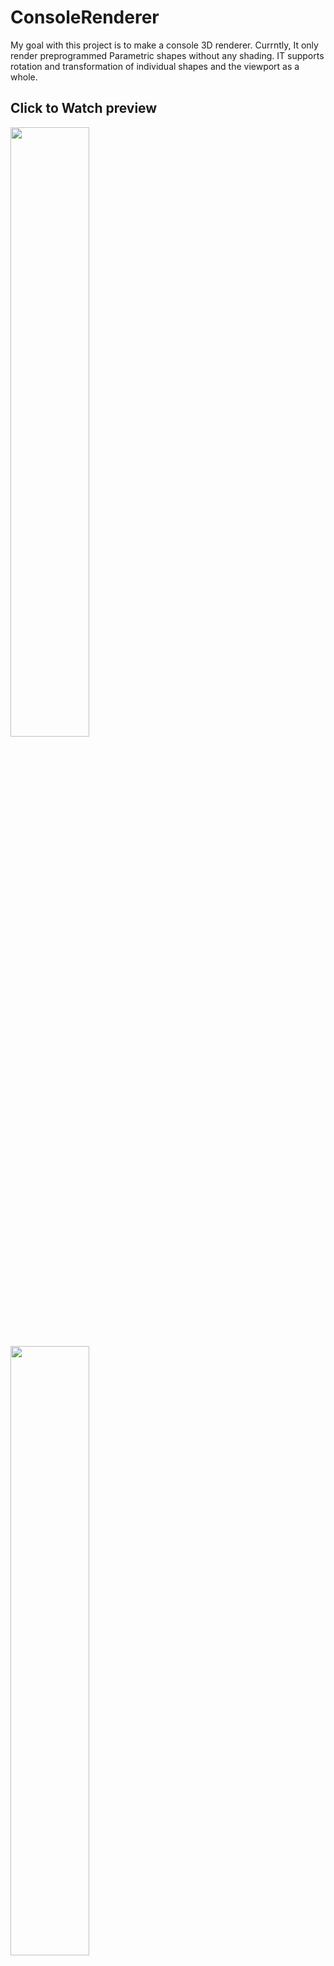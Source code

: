 # ConsoleRenderer

My goal with this project is to make a console 3D renderer. Currntly, It only render preprogrammed Parametric shapes without any shading. 
IT supports rotation and transformation of individual shapes and the viewport as a whole.

## Click to Watch preview

[<img src="https://i3.ytimg.com/vi/hQVJplBPMUA/hqdefault.jpg" width="50%">](https://www.youtube.com/watch?v=hQVJplBPMUA)
[<img src="https://i3.ytimg.com/vi/Q5ZdDjS3eNU/hqdefault.jpg" width="50%">](https://www.youtube.com/watch?v=Q5ZdDjS3eNU)
